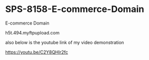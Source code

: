 # SPS-8158-E-commerce-Domain

E-commerce Domain

h5t.494.myftpupload.com

also below is the youtube link of my video demonstration

https://youtu.be/C2Y8QHlr2fc

